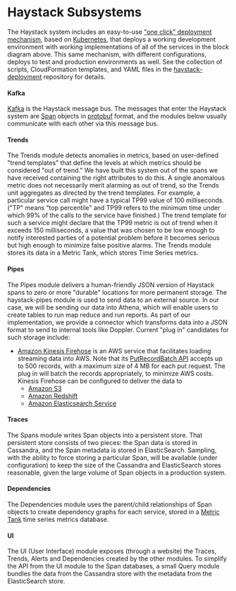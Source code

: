 # Haystack Subsystems

The Haystack system includes an easy-to-use ["one click" deployment mechanism](../deployment/section.md), based on
[Kubernetes](https://en.wikipedia.org/wiki/Kubernetes), that deploys a working development environment with working
implementations of all of the services in the block diagram above. This same mechanism, with different configurations,
deploys to test and production environments as well. See the collection of scripts, CloudFormation templates, and YAML
files in the [haystack-deployment](https://github.com/ExpediaDotCom/haystack-deployment) repository for details.

#### Kafka
[Kafka](https://en.wikipedia.org/wiki/Apache_Kafka) is the Haystack message bus. The messages that enter the
Haystack system are [Span](https://github.com/ExpediaDotCom/haystack-idl/blob/master/proto/span.proto) objects in
[protobuf](https://en.wikipedia.org/wiki/Protocol_Buffers) format, and the modules below usually communicate with
each other via this message bus.

#### Trends
The Trends module detects anomalies in metrics, based on user-defined "trend templates" that define the levels at which
metrics should be considered "out of trend." We have built this system out of the spans we have received containing the right attributes to do this. A single anomalous metric does not necessarily merit alarming as out of
trend, so the Trends unit aggregates as directed by the trend templates. For example, a particular service call might
have a typical TP99 value of 100 milliseconds. ("TP" means "top percentile" and TP99 refers to the minimum time under
which 99% of the calls to the service have finished.) The trend template for such a service might declare that the TP99
metric is out of trend when it exceeds 150 milliseconds, a value that was chosen to be low enough to notify interested
parties of a potential problem before it becomes serious but high enough to minimize false positive alarms. The Trends
module stores its data in a Metric Tank, which stores Time Series metrics.

#### Pipes
The Pipes module delivers a human-friendly JSON version of Haystack spans to zero or more "durable" locations for more
permanent storage. The haystack-pipes module is used to send data to an external source. In our case, we will be sending our data into Athena, which will enable users to create tables to run map reduce and run reports. As part of our implementation, we provide a connector which transforms data into a JSON format to send to internal tools like Doppler. Current "plug in" candidates for such storage include:
* [Amazon Kinesis Firehose](https://aws.amazon.com/kinesis/firehose/) is an AWS service that facilitates loading
streaming data into AWS. Note that its
[PutRecordBatch API](http://docs.aws.amazon.com/firehose/latest/APIReference/API_PutRecordBatch.html) accepts up to
500 records, with a maximum size of 4 MB for each put request. The plug in will batch the records appropriately, to
minimize AWS costs. Kinesis Firehose can be configured to deliver the data to
    * [Amazon S3](https://aws.amazon.com/s3/)
    * [Amazon Redshift](https://aws.amazon.com/redshift/)
    * [Amazon Elasticsearch Service](https://aws.amazon.com/elasticsearch-service/)


#### Traces
The Spans module writes Span objects into a persistent store. That persistent store consists of two pieces: the Span
data is stored in Cassandra, and the Span metadata is stored in ElasticSearch. Sampling, with the ability to force
storing a particular Span, will be available (under configuration) to keep the size of the Cassandra and ElasticSearch
stores reasonable, given the large volume of Span objects in a production system.

#### Dependencies
The Dependencies module uses the parent/child relationships of Span objects to create dependency graphs for each
service, stored in a [Metric Tank](https://github.com/grafana/metrictank) time series metrics database.

#### UI
The UI (User Interface) module exposes (through a website) the Traces, Trends, Alerts and Dependencies created
by the other modules. To simplify the API from the UI module to the Span databases, a small Query module bundles the
data from the Cassandra store with the metadata from the ElasticSearch store.
